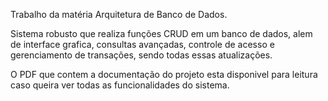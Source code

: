 Trabalho da matéria Arquitetura de Banco de Dados.

Sistema robusto que realiza funções CRUD em um banco
de dados, alem de interface grafica, consultas avançadas,
controle de acesso e gerenciamento de transações, sendo
todas essas atualizações.

O PDF que contem a documentação do projeto esta disponivel
para leitura caso queira ver todas as funcionalidades do sistema.
